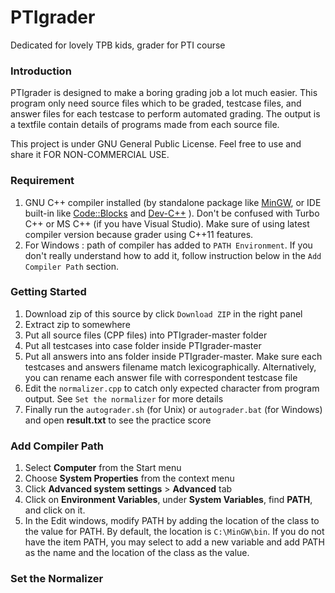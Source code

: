 # PTIgrader
Dedicated for lovely TPB kids, grader for PTI course

### Introduction
PTIgrader is designed to make a boring grading job a lot much easier. This program only need source files which to be graded, testcase files, and answer files for each testcase to perform automated grading. The output is a textfile contain details of programs made from each source file.

This project is under GNU General Public License. Feel free to use and share it FOR NON-COMMERCIAL USE.

### Requirement
1. GNU C++ compiler installed (by standalone package like [MinGW](http://sourceforge.net/projects/mingw/files/Installer/), or IDE built-in like [Code::Blocks](http://www.codeblocks.org/downloads/binaries) and [Dev-C++](http://www.bloodshed.net/dev/devcpp.html) ). Don't be confused with Turbo C++ or MS C++ (if you have Visual Studio). Make sure of using latest compiler version because grader using C++11 features.
2. For Windows : path of compiler has added to `PATH Environment`. If you don't really understand how to add it, follow instruction below in the `Add Compiler Path` section.

### Getting Started
1. Download zip of this source by click `Download ZIP` in the right panel
2. Extract zip to somewhere
3. Put all source files (CPP files) into PTIgrader-master folder
4. Put all testcases into case folder inside PTIgrader-master
5. Put all answers into ans folder inside PTIgrader-master. Make sure each testcases and answers filename match lexicographically. Alternatively, you can rename each answer file with correspondent testcase file
6. Edit the `normalizer.cpp` to catch only expected character from program output. See `Set the normalizer` for more details
7. Finally run the `autograder.sh` (for Unix) or `autograder.bat` (for Windows) and open **result.txt** to see the practice score

### Add Compiler Path
1. Select **Computer** from the Start menu
2. Choose **System Properties** from the context menu
3. Click **Advanced system settings** > **Advanced** tab
4. Click on **Environment Variables**, under **System Variables**, find **PATH**, and click on it.
5. In the Edit windows, modify PATH by adding the location of the class to the value for PATH. By default, the location is `C:\MinGW\bin`. If you do not have the item PATH, you may select to add a new variable and add PATH as the name and the location of the class as the value.

### Set the Normalizer
<lorem ipsum dolor sit amet>
